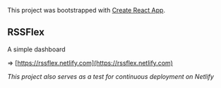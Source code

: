 This project was bootstrapped with [Create React App](https://github.com/facebook/create-react-app).

## RSSFlex

A simple dashboard

=> [https://rssflex.netlify.com](https://rssflex.netlify.com)

*This project also serves as a test for continuous deployment on Netlify*